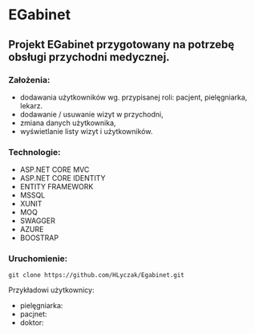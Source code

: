 # EGabinet

## Projekt EGabinet przygotowany na potrzebę obsługi przychodni medycznej. 

### Założenia:
* dodawania użytkowników wg. przypisanej roli:
pacjent, pielęgniarka, lekarz.
* dodawanie / usuwanie wizyt w przychodni,
* zmiana danych użytkownika,
* wyświetlanie listy wizyt i użytkowników.

### Technologie:
* ASP.NET CORE MVC
* ASP.NET CORE IDENTITY
* ENTITY FRAMEWORK
* MSSQL
* XUNIT
* MOQ
* SWAGGER
* AZURE 
* BOOSTRAP

### Uruchomienie:
```
git clone https://github.com/HLyczak/Egabinet.git
```
Przykładowi użytkownicy:
* pielęgniarka: 
* pacjnet: 
* doktor: 

